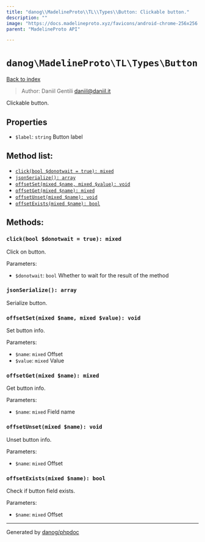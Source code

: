 ```yaml
---
title: "danog\\MadelineProto\\TL\\Types\\Button: Clickable button."
description: ""
image: "https://docs.madelineproto.xyz/favicons/android-chrome-256x256.png"
parent: "MadelineProto API"

---
```

# `danog\MadelineProto\TL\Types\Button`
[Back to index](../../../../index.html)

> Author: Daniil Gentili <daniil@daniil.it>  
  

Clickable button.  



## Properties
* `$label`: `string` Button label

## Method list:
* [`click(bool $donotwait = true): mixed`](#click)
* [`jsonSerialize(): array`](#jsonserialize)
* [`offsetSet(mixed $name, mixed $value): void`](#offsetset)
* [`offsetGet(mixed $name): mixed`](#offsetget)
* [`offsetUnset(mixed $name): void`](#offsetunset)
* [`offsetExists(mixed $name): bool`](#offsetexists)

## Methods:
### `click(bool $donotwait = true): mixed`

Click on button.


Parameters:

* `$donotwait`: `bool` Whether to wait for the result of the method  



### `jsonSerialize(): array`

Serialize button.



### `offsetSet(mixed $name, mixed $value): void`

Set button info.


Parameters:

* `$name`: `mixed` Offset  
* `$value`: `mixed` Value  



### `offsetGet(mixed $name): mixed`

Get button info.


Parameters:

* `$name`: `mixed` Field name  



### `offsetUnset(mixed $name): void`

Unset button info.


Parameters:

* `$name`: `mixed` Offset  



### `offsetExists(mixed $name): bool`

Check if button field exists.


Parameters:

* `$name`: `mixed` Offset  



---
Generated by [danog/phpdoc](https://phpdoc.daniil.it)
